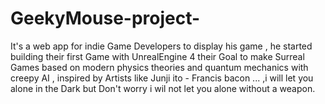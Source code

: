 # GeekyMouse-project-
It's a web app for indie Game Developers to display his game , he started building their first Game with UnrealEngine 4 their Goal to make Surreal Games based on modern physics theories and quantum mechanics with creepy AI , inspired by Artists like Junji ito - Francis bacon ... ,i will let you alone in the Dark but Don't worry i wil not let you alone without a weapon.


